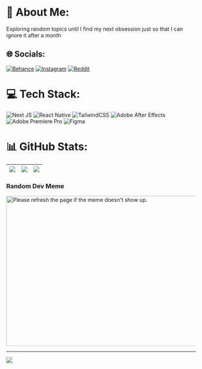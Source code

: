 # 💫 About Me:
Exploring random topics until I find my next obsession just so that I can ignore it after a month


## 🌐 Socials:
[![Behance](https://img.shields.io/badge/Behance-1769ff?logo=behance&logoColor=white)](https://behance.net/adithyajayakum) [![Instagram](https://img.shields.io/badge/Instagram-%23E4405F.svg?logo=Instagram&logoColor=white)](https://instagram.com/adithyan.tech) [![Reddit](https://img.shields.io/badge/Reddit-%23FF4500.svg?logo=Reddit&logoColor=white)](https://reddit.com/user/BladedShip_) 

# 💻 Tech Stack:
![Next JS](https://img.shields.io/badge/Next-black?style=for-the-badge&logo=next.js&logoColor=white) ![React Native](https://img.shields.io/badge/react_native-%2320232a.svg?style=for-the-badge&logo=react&logoColor=%2361DAFB) ![TailwindCSS](https://img.shields.io/badge/tailwindcss-%2338B2AC.svg?style=for-the-badge&logo=tailwind-css&logoColor=white) ![Adobe After Effects](https://img.shields.io/badge/Adobe%20After%20Effects-9999FF.svg?style=for-the-badge&logo=Adobe%20After%20Effects&logoColor=white) ![Adobe Premiere Pro](https://img.shields.io/badge/Adobe%20Premiere%20Pro-9999FF.svg?style=for-the-badge&logo=Adobe%20Premiere%20Pro&logoColor=white) 	![Figma](https://img.shields.io/badge/figma-%23F24E1E.svg?style=for-the-badge&logo=figma&logoColor=white)
# 📊 GitHub Stats:
| ![](https://github-readme-stats.vercel.app/api?username=BladedShip&theme=dark&hide_border=true&include_all_commits=true&count_private=true) | ![](https://github-readme-streak-stats.herokuapp.com/?user=BladedShip&theme=dark&hide_border=true) | ![](https://github-readme-stats.vercel.app/api/top-langs/?username=BladedShip&theme=dark&hide_border=true&include_all_commits=true&count_private=true&layout=compact) |
|:-:|:-:|:-:|



### Random Dev Meme
<img src='https://randommeme-five.vercel.app/' title="Meme" alt="Please refresh the page if the meme doesn't show up." width="512px" height = "400px !important"/>

---
[![](https://visitcount.itsvg.in/api?id=BladedShip&icon=8&color=10)](https://visitcount.itsvg.in)

<!-- Proudly created with GPRM ( https://gprm.itsvg.in ) -->
